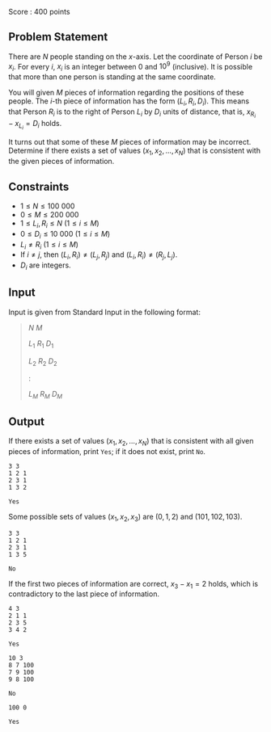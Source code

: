 Score : $400$ points

## Problem Statement

There are $N$ people standing on the $x$-axis.
Let the coordinate of Person $i$ be $x_i$.
For every $i$, $x_i$ is an integer between $0$ and $10^9$ (inclusive).
It is possible that more than one person is standing at the same coordinate.

You will given $M$ pieces of information regarding the positions of these people.
The $i$-th piece of information has the form $(L_i, R_i, D_i)$.
This means that Person $R_i$ is to the right of Person $L_i$ by $D_i$ units of distance, that is, $x_{R_i} - x_{L_i} = D_i$ holds.

It turns out that some of these $M$ pieces of information may be incorrect.
Determine if there exists a set of values $(x_1, x_2, ..., x_N)$ that is consistent with the given pieces of information.

## Constraints

- $1 \leq N \leq 100$ $000$
- $0 \leq M \leq 200$ $000$
- $1 \leq L_i, R_i \leq N$ ($1 \leq i \leq M$)
- $0 \leq D_i \leq 10$ $000$ ($1 \leq i \leq M$)
- $L_i \neq R_i$ ($1 \leq i \leq M$)
- If $i \neq j$, then $(L_i, R_i) \neq (L_j, R_j)$ and $(L_i, R_i) \neq (R_j, L_j)$.
- $D_i$ are integers.

## Input

Input is given from Standard Input in the following format:

> $N$ $M$
> 
> $L_1$ $R_1$ $D_1$
> 
> $L_2$ $R_2$ $D_2$
> 
> $:$
> 
> $L_M$ $R_M$ $D_M$

## Output

If there exists a set of values $(x_1, x_2, ..., x_N)$ that is consistent with all given pieces of information, print `Yes`; if it does not exist, print `No`.

```input1
3 3
1 2 1
2 3 1
1 3 2
```

```output1
Yes
```

Some possible sets of values $(x_1, x_2, x_3)$ are $(0, 1, 2)$ and $(101, 102, 103)$.

```input2
3 3
1 2 1
2 3 1
1 3 5
```

```output2
No
```

If the first two pieces of information are correct, $x_3 - x_1 = 2$ holds, which is contradictory to the last piece of information.

```input3
4 3
2 1 1
2 3 5
3 4 2
```

```output3
Yes
```

```input4
10 3
8 7 100
7 9 100
9 8 100
```

```output4
No
```

```input5
100 0
```

```output5
Yes
```